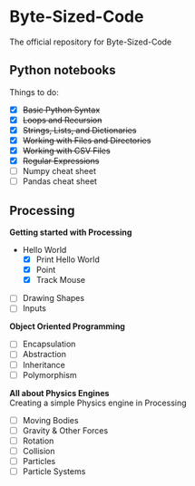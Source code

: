 # Byte-Sized-Code
The official repository for Byte-Sized-Code

## Python notebooks
Things to do:  
- [x] ~~Basic Python Syntax~~
- [x] ~~Loops and Recursion~~
- [x] ~~Strings, Lists, and Dictionaries~~
- [x] ~~Working with Files and Directories~~
- [x] ~~Working with CSV Files~~
- [x] ~~Regular Expressions~~
- [ ] Numpy cheat sheet
- [ ] Pandas cheat sheet

## Processing  

**Getting started with Processing**  
- Hello World
  - [x] Print Hello World
  - [x] Point
  - [x] Track Mouse
- [ ] Drawing Shapes
- [ ] Inputs

**Object Oriented Programming**  
- [ ] Encapsulation
- [ ] Abstraction
- [ ] Inheritance
- [ ] Polymorphism

**All about Physics Engines**  
Creating a simple Physics engine in Processing  
- [ ] Moving Bodies
- [ ] Gravity & Other Forces
- [ ] Rotation
- [ ] Collision
- [ ] Particles
- [ ] Particle Systems